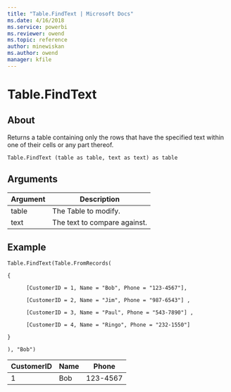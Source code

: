 ```yaml
---
title: "Table.FindText | Microsoft Docs"
ms.date: 4/16/2018
ms.service: powerbi
ms.reviewer: owend
ms.topic: reference
author: minewiskan
ms.author: owend
manager: kfile
---
```

# Table.FindText

  
## About  
Returns a table containing only the rows that have the specified text within one of their cells or any part thereof.  
  
```  
Table.FindText (table as table, text as text) as table  
```  
  
## Arguments  
  
|Argument|Description|  
|------------|---------------|  
|table|The Table to modify.|  
|text|The text to compare against.|  
  
## Example  
  
```  
Table.FindText(Table.FromRecords(  
  
{  
  
      [CustomerID = 1, Name = "Bob", Phone = "123-4567"],  
  
      [CustomerID = 2, Name = "Jim", Phone = "987-6543"] ,  
  
      [CustomerID = 3, Name = "Paul", Phone = "543-7890"] ,  
  
      [CustomerID = 4, Name = "Ringo", Phone = "232-1550"]  
  
}  
  
), "Bob")  
```  
  
|CustomerID|Name|Phone|  
|--------------|--------|---------|  
|1|Bob|123-4567|  
  
